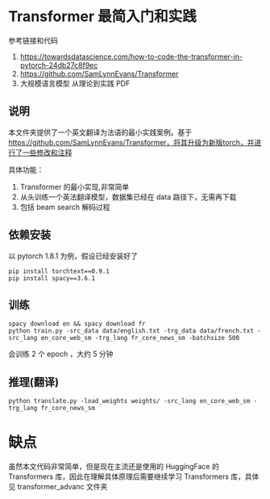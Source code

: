 # Transformer 最简入门和实践

参考链接和代码
1. https://towardsdatascience.com/how-to-code-the-transformer-in-pytorch-24db27c8f9ec
2. https://github.com/SamLynnEvans/Transformer
3. 大规模语言模型 从理论到实践 PDF

## 说明
本文件夹提供了一个英文翻译为法语的最小实践案例。基于 https://github.com/SamLynnEvans/Transformer，将其升级为新版torch，并进行了一些修改和注释

具体功能：

1. Transformer 的最小实现,非常简单
2. 从头训练一个英法翻译模型，数据集已经在 data 路径下，无需再下载
3. 包括 beam search 解码过程

## 依赖安装
以 pytorch 1.8.1 为例，假设已经安装好了

```text
pip install torchtext==0.9.1
pip install spacy==3.6.1 
```        
## 训练

```text
spacy download en && spacy download fr
python train.py -src_data data/english.txt -trg_data data/french.txt -src_lang en_core_web_sm -trg_lang fr_core_news_sm -batchsize 500
```

会训练 2 个 epoch ，大约 5 分钟

## 推理(翻译)

```text
python translate.py -load_weights weights/ -src_lang en_core_web_sm -trg_lang fr_core_news_sm
```


# 缺点

虽然本文代码非常简单，但是现在主流还是使用的 HuggingFace 的 Transformers 库，因此在理解具体原理后需要继续学习 Transformers 库，具体见 transformer_advanc 文件夹
